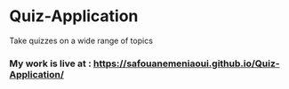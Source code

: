 # Quiz-Application
Take quizzes on a wide range of topics
### My work is live at : https://safouanemeniaoui.github.io/Quiz-Application/
